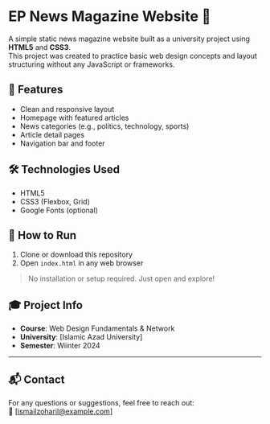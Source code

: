 # EP News Magazine Website 📰

A simple static news magazine website built as a university project using **HTML5** and **CSS3**.  
This project was created to practice basic web design concepts and layout structuring without any JavaScript or frameworks.

## 📌 Features

- Clean and responsive layout
- Homepage with featured articles
- News categories (e.g., politics, technology, sports)
- Article detail pages
- Navigation bar and footer

## 🛠 Technologies Used

- HTML5
- CSS3 (Flexbox, Grid)
- Google Fonts (optional)


## 🚀 How to Run

1. Clone or download this repository
2. Open `index.html` in any web browser

> No installation or setup required. Just open and explore!

## 🎓 Project Info

- **Course**: Web Design Fundamentals  & Network 
- **University**: [Islamic Azad University]  
- **Semester**: Wiinter 2024

---

## 📬 Contact

For any questions or suggestions, feel free to reach out:  
📧 [ismailzoharil@example.com]
